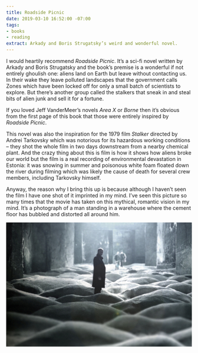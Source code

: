 ```yaml
---
title: Roadside Picnic
date: 2019-03-10 16:52:00 -07:00
tags:
- books
- reading
extract: Arkady and Boris Strugatsky’s weird and wonderful novel.
---
```


I would heartily recommend _Roadside Picnic_. It’s a sci-fi novel written by Arkady and Boris Strugatsky and the book’s premise is a wonderful if not entirely ghoulish one: aliens land on Earth but leave without contacting us. In their wake they leave polluted landscapes that the government calls Zones which have been locked off for only a small batch of scientists to explore. But there’s another group called the stalkers that sneak in and steal bits of alien junk and sell it for a fortune. 

If you loved Jeff VanderMeer’s novels _Area X_ or  _Borne_ then it’s obvious from the first page of this book that those were entirely inspired by _Roadside Picnic_. 

This novel was also the inspiration for the 1979 film _Stalker_ directed by Andrei Tarkovsky which was notorious for its hazardous working conditions – they shot the whole film in two days downstream from a nearby chemical plant. And the crazy thing about this is film is how it shows how aliens broke our world but the film is a real recording of environmental devastation in Estonia: it was snowing in summer and poisonous white foam floated down the river during filming which was likely the cause of death for several crew members, including Tarkovsky himself.

Anyway, the reason why I bring this up is because although I haven’t seen the film I have one shot of it imprinted in my mind. I’ve seen this picture so many times that the movie has taken on this mythical, romantic vision in my mind. It’s a photograph of a man standing in a warehouse where the cement floor has bubbled and distorted all around him.

![stalker.jpg](/uploads/stalker.jpg)